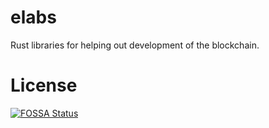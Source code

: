 # elabs
Rust libraries for helping out development of the blockchain.

# License
[![FOSSA Status](https://app.fossa.com/api/projects/git%2Bgithub.com%2Fpentalabs%2Felabs.svg?type=large)](https://app.fossa.com/projects/git%2Bgithub.com%2Fpentalabs%2Felabs?ref=badge_large)
